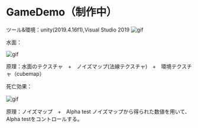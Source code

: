 # GameDemo（制作中）
ツール&環境：unity(2019.4.16f1),Visual Studio 2019
![gif](https://github.com/Lijiaqing233/GameDemo/blob/master/Gamedemo.gif)


水面：


   ![gif](https://github.com/Lijiaqing233/GameDemo/blob/master/suimian.gif)
   
   
   原理：水面のテクスチャ　+　ノイズマップ(法線テクスチャ)　+　環境テクスチャ（cubemap）　



死亡効果：

![gif](https://github.com/Lijiaqing233/GameDemo/blob/master/die.gif)
　 
  
  原理：ノイズマップ　+　Alpha test
   ノイズマップから得られた数値を用いて、Alpha testをコントロールする。
   


